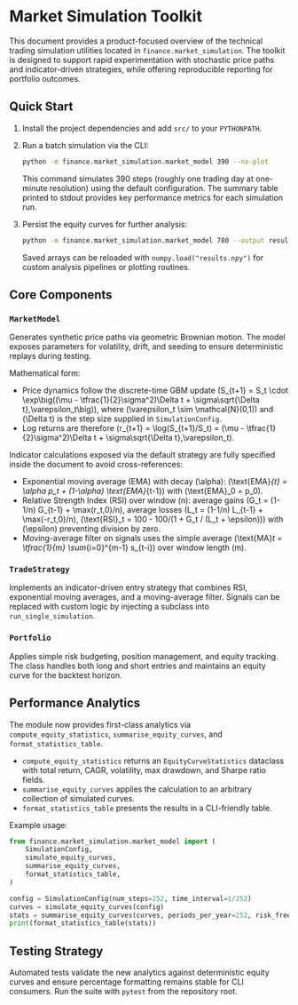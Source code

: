 # Market Simulation Toolkit

This document provides a product-focused overview of the technical trading
simulation utilities located in `finance.market_simulation`. The toolkit is
designed to support rapid experimentation with stochastic price paths and
indicator-driven strategies, while offering reproducible reporting for
portfolio outcomes.

## Quick Start

1. Install the project dependencies and add `src/` to your `PYTHONPATH`.
2. Run a batch simulation via the CLI:

   ```bash
   python -m finance.market_simulation.market_model 390 --no-plot
   ```

   This command simulates 390 steps (roughly one trading day at one-minute
   resolution) using the default configuration. The summary table printed to
   stdout provides key performance metrics for each simulation run.

3. Persist the equity curves for further analysis:

   ```bash
   python -m finance.market_simulation.market_model 780 --output results.npy
   ```

   Saved arrays can be reloaded with `numpy.load("results.npy")` for custom
   analysis pipelines or plotting routines.

## Core Components

### `MarketModel`

Generates synthetic price paths via geometric Brownian motion. The model
exposes parameters for volatility, drift, and seeding to ensure deterministic
replays during testing.

Mathematical form:

* Price dynamics follow the discrete-time GBM update
  \(S_{t+1} = S_t \cdot \exp\big((\mu - \tfrac{1}{2}\sigma^2)\Delta t + \sigma\sqrt{\Delta t}\,\varepsilon_t\big)\),
  where \(\varepsilon_t \sim \mathcal{N}(0,1)\) and \(\Delta t\) is the step size supplied in `SimulationConfig`.
* Log returns are therefore \(r_{t+1} = \log(S_{t+1}/S_t) = (\mu - \tfrac{1}{2}\sigma^2)\Delta t + \sigma\sqrt{\Delta t}\,\varepsilon_t\).

Indicator calculations exposed via the default strategy are fully specified inside the document to avoid cross-references:

* Exponential moving average (EMA) with decay \(\alpha\):
  \(\text{EMA}_{t} = \alpha p_t + (1-\alpha) \text{EMA}_{t-1}\) with \(\text{EMA}_0 = p_0\).
* Relative Strength Index (RSI) over window \(n\):
  average gains \(G_t = (1-1/n) G_{t-1} + \max(r_t,0)/n\),
  average losses \(L_t = (1-1/n) L_{t-1} + \max(-r_t,0)/n\),
  \(\text{RSI}_t = 100 - 100/(1 + G_t / (L_t + \epsilon))\) with \(\epsilon\) preventing division by zero.
* Moving-average filter on signals uses the simple average
  \(\text{MA}_t = \tfrac{1}{m} \sum_{i=0}^{m-1} s_{t-i}\) over window length \(m\).

### `TradeStrategy`

Implements an indicator-driven entry strategy that combines RSI, exponential
moving averages, and a moving-average filter. Signals can be replaced with
custom logic by injecting a subclass into `run_single_simulation`.

### `Portfolio`

Applies simple risk budgeting, position management, and equity tracking. The
class handles both long and short entries and maintains an equity curve for the
backtest horizon.

## Performance Analytics

The module now provides first-class analytics via
`compute_equity_statistics`, `summarise_equity_curves`, and
`format_statistics_table`.

* `compute_equity_statistics` returns an `EquityCurveStatistics` dataclass with
  total return, CAGR, volatility, max drawdown, and Sharpe ratio fields.
* `summarise_equity_curves` applies the calculation to an arbitrary collection
  of simulated curves.
* `format_statistics_table` presents the results in a CLI-friendly table.

Example usage:

```python
from finance.market_simulation.market_model import (
    SimulationConfig,
    simulate_equity_curves,
    summarise_equity_curves,
    format_statistics_table,
)

config = SimulationConfig(num_steps=252, time_interval=1/252)
curves = simulate_equity_curves(config)
stats = summarise_equity_curves(curves, periods_per_year=252, risk_free_rate=0.02)
print(format_statistics_table(stats))
```

## Testing Strategy

Automated tests validate the new analytics against deterministic equity curves
and ensure percentage formatting remains stable for CLI consumers. Run the
suite with `pytest` from the repository root.
